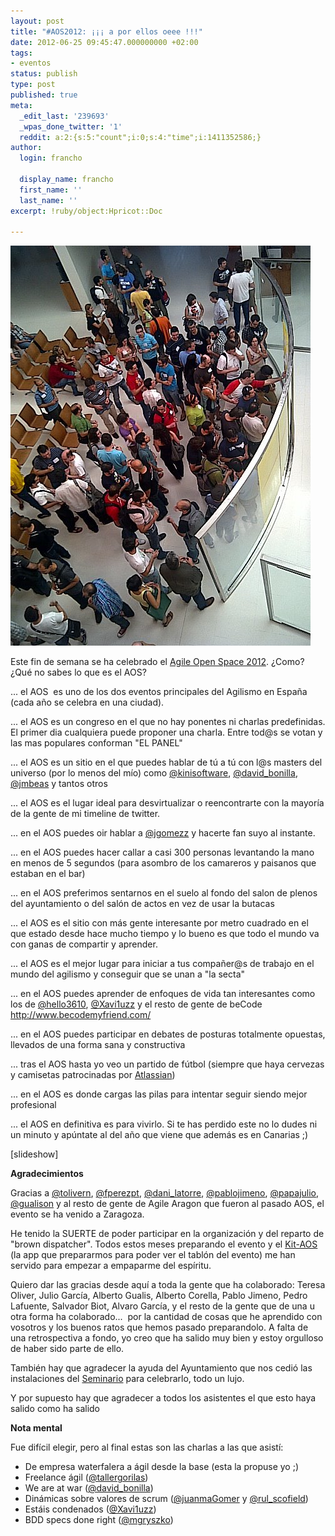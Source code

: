 ```yaml
---
layout: post
title: "#AOS2012: ¡¡¡ a por ellos oeee !!!"
date: 2012-06-25 09:45:47.000000000 +02:00
tags:
- eventos
status: publish
type: post
published: true
meta:
  _edit_last: '239693'
  _wpas_done_twitter: '1'
  reddit: a:2:{s:5:"count";i:0;s:4:"time";i:1411352586;}
author:
  login: francho

  display_name: francho
  first_name: ''
  last_name: ''
excerpt: !ruby/object:Hpricot::Doc
  
---
```

[![oeee](/assets/548667_432509236781914_100552994_n.jpeg "548667_432509236781914_100552994_n")](http://www.facebook.com/photo.php?fbid=432509236781914&set=a.432505003449004.104288.130152583684249&type=3&theater)

Este fin de semana se ha celebrado el [Agile Open Space 2012](http://aos2012.agile-spain.org). ¿Como? ¿Qué no sabes lo que es el AOS?

... el AOS  es uno de los dos eventos principales del Agilismo en España (cada año se celebra en una ciudad).

... el AOS es un congreso en el que no hay ponentes ni charlas predefinidas. El primer dia cualquiera puede proponer una charla. Entre tod@s se votan y las mas populares conforman "EL PANEL"

... el AOS es un sitio en el que puedes hablar de tú a tú con l@s masters del universo (por lo menos del mío) como [@kinisoftware](https://twitter.com/#!/kinisoftware), [@david_bonilla](https://twitter.com/#!/david_bonilla), [@jmbeas](https://twitter.com/#!/jmbeas) y tantos otros

... el AOS es el lugar ideal para desvirtualizar o reencontrarte con la mayoría de la gente de mi timeline de twitter.

... en el AOS puedes oir hablar a [@jgomezz](https://twitter.com/#!/jgomezz) y hacerte fan suyo al instante.

... en el AOS puedes hacer callar a casi 300 personas levantando la mano en menos de 5 segundos (para asombro de los camareros y paisanos que estaban en el bar)

... en el AOS preferimos sentarnos en el suelo al fondo del salon de plenos del ayuntamiento o del salón de actos en vez de usar la butacas

... el AOS es el sitio con más gente interesante por metro cuadrado en el que estado desde hace mucho tiempo y lo bueno es que todo el mundo va con ganas de compartir y aprender.

... el AOS es el mejor lugar para iniciar a tus compañer@s de trabajo en el mundo del agilismo y conseguir que se unan a "la secta"

... en el AOS puedes aprender de enfoques de vida tan interesantes como los de [@hello3610](https://twitter.com/#!/hell03610), [@Xavi1uzz](https://twitter.com/#!/XaV1uzz) y el resto de gente de beCode http://www.becodemyfriend.com/

... en el AOS puedes participar en debates de posturas totalmente opuestas, llevados de una forma sana y constructiva

... tras el AOS hasta yo veo un partido de fútbol (siempre que haya cervezas y camisetas patrocinadas por [Atlassian](http://www.atlassian.com/))

... en el AOS es donde cargas las pilas para intentar seguir siendo mejor profesional

... el AOS en definitiva es para vivirlo. Si te has perdido este no lo dudes ni un minuto y apúntate al del año que viene que además es en Canarias ;)

[slideshow]

**Agradecimientos**

Gracias a [@tolivern](https://twitter.com/#!/tolivern), [@fperezpt](https://twitter.com/#!/fperezpt), [@dani_latorre](https://twitter.com/#!/dani_latorre), [@pablojimeno](https://twitter.com/#!/pablojimeno), [@papajulio](https://twitter.com/#!/papajulio), [@gualison](https://twitter.com/#!/gualison) y al resto de gente de Agile Aragon que fueron al pasado AOS, el evento se ha venido a Zaragoza.

He tenido la SUERTE de poder participar en la organización y del reparto de "brown dispatcher". Todos estos meses preparando el evento y el [Kit-AOS](http://aos2012.wordpress.com/kitaos/) (la app que prepararmos para poder ver el tablón del evento) me han servido para empezar a empaparme del espíritu.

Quiero dar las gracias desde aquí a toda la gente que ha colaborado: Teresa Oliver, Julio García, Alberto Gualis, Alberto Corella, Pablo Jimeno, Pedro Lafuente, Salvador Biot, Alvaro García, y el resto de la gente que de una u otra forma ha colaborado...  por la cantidad de cosas que he aprendido con vosotros y los buenos ratos que hemos pasado preparandolo. A falta de una retrospectiva a fondo, yo creo que ha salido muy bien y estoy orgulloso de haber sido parte de ello.

También hay que agradecer la ayuda del Ayuntamiento que nos cedió las instalaciones del [Seminario](http://www.zaragoza.es/ciudad/urbanismo/arquitect/seminario.htm) para celebrarlo, todo un lujo.

Y por supuesto hay que agradecer a todos los asistentes el que esto haya salido como ha salido

**Nota mental**

Fue difícil elegir, pero al final estas son las charlas a las que asistí:

*   De empresa waterfalera a ágil desde la base (esta la propuse yo ;)
*   Freelance ágil ([@tallergorilas](https://twitter.com/#!/tallergorilas))
*   We are at war ([@david_bonilla](https://twitter.com/#!/david_bonilla))
*   Dinámicas sobre valores de scrum ([@juanmaGomer](https://twitter.com/#!/juanmaGomer) y [@rul_scofield](https://twitter.com/#!/rul_scofield))
*   Estáis condenados ([@Xavi1uzz](https://twitter.com/#!/XaV1uzz))
*   BDD specs done right ([@mgryszko](https://twitter.com/#!/mgryszko))
